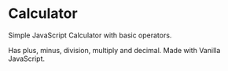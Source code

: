 # Calculator

Simple JavaScript Calculator with basic operators.

Has plus, minus, division, multiply and decimal.
Made with Vanilla JavaScript.
